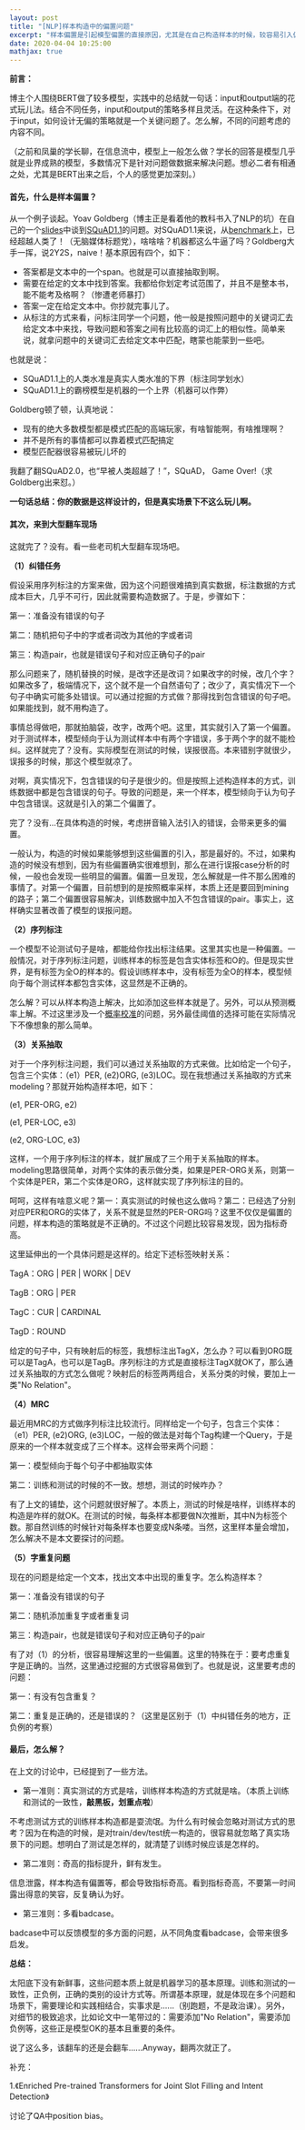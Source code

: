 ```yaml
---
layout: post
title: "[NLP]样本构造中的偏置问题"
excerpt: "样本偏置是引起模型偏置的直接原因，尤其是在自己构造样本的时候，较容易引入偏置。偏置的问题解决容易但是发现难，但是这正是考验对问题理解程度深浅的时刻。"
date: 2020-04-04 10:25:00
mathjax: true
---
```


**前言：**

博主个人围绕BERT做了较多模型，实践中的总结就一句话：input和output端的花式玩儿法。结合不同任务，input和output的策略多样且灵活。在这种条件下，对于input，如何设计无偏的策略就是一个关键问题了。怎么解，不同的问题考虑的内容不同。

（之前和凤巢的学长聊，在信息流中，模型上一般怎么做？学长的回答是模型几乎就是业界成熟的模型，多数情况下是针对问题做数据来解决问题。想必二者有相通之处，尤其是BERT出来之后，个人的感觉更加深刻。）

#### 首先，什么是样本偏置？

从一个例子谈起。Yoav Goldberg（博主正是看着他的教科书入了NLP的坑）在自己的一个[slides](http://u.cs.biu.ac.il/~yogo/on-squad.pdf)中谈到[SQuAD1.1](https://rajpurkar.github.io/SQuAD-explorer/)的问题。对SQuAD1.1来说，从[benchmark](https://rajpurkar.github.io/SQuAD-explorer/)上，已经超越人类了！（无脑媒体标题党），啥啥啥？机器都这么牛逼了吗？Goldberg大手一挥，说2Y2S，naive！基本原因有四个，如下：

+ 答案都是文本中的一个span。也就是可以直接抽取到啊。
+ 需要在给定的文本中找到答案。我都给你划定考试范围了，并且不是整本书，能不能考及格啊？（惨遭老师暴打）
+ 答案一定在给定文本中。你抄就完事儿了。
+ 从标注的方式来看，问标注同学一个问题，他一般是按照问题中的关键词汇去给定文本中来找，导致问题和答案之间有比较高的词汇上的相似性。简单来说，就拿问题中的关键词汇去给定文本中匹配，瞎蒙也能蒙到一些吧。

也就是说：

+ SQuAD1.1上的人类水准是真实人类水准的下界（标注同学划水）
+ SQuAD1.1上的霸榜模型是机器的一个上界（机器可以作弊）

Goldberg顿了顿，认真地说：

+ 现有的绝大多数模型都是模式匹配的高端玩家，有啥智能啊，有啥推理啊？
+ 并不是所有的事情都可以靠着模式匹配搞定
+ 模型匹配器很容易被玩儿坏的

我翻了翻SQuAD2.0，也“早被人类超越了！”，SQuAD， Game Over!（求Goldberg出来怼。）

**一句话总结：你的数据是这样设计的，但是真实场景下不这么玩儿啊。**

#### 其次，来到大型翻车现场

这就完了？没有。看一些老司机大型翻车现场吧。

**（1）纠错任务**

假设采用序列标注的方案来做，因为这个问题很难搞到真实数据，标注数据的方式成本巨大，几乎不可行，因此就需要构造数据了。于是，步骤如下：

第一：准备没有错误的句子

第二：随机把句子中的字或者词改为其他的字或者词

第三：构造pair，也就是错误句子和对应正确句子的pair

那么问题来了，随机替换的时候，是改字还是改词？如果改字的时候，改几个字？如果改多了，极端情况下，这个就不是一个自然语句了；改少了，真实情况下一个句子中确实可能多处错误。可以通过挖掘的方式做？那得找到包含错误的句子吧。如果能找到，就不用构造了。

事情总得做吧，那就拍脑袋，改字，改两个吧。这里，其实就引入了第一个偏置。对于测试样本，模型倾向于认为测试样本中有两个字错误，多于两个字的就不能检纠。这样就完了？没有。实际模型在测试的时候，误报很高。本来错别字就很少，误报多的时候，那这个模型就凉了。

对啊，真实情况下，包含错误的句子是很少的。但是按照上述构造样本的方式，训练数据中都是包含错误的句子。导致的问题是，来一个样本，模型倾向于认为句子中包含错误。这就是引入的第二个偏置了。

完了？没有...在具体构造的时候，考虑拼音输入法引入的错误，会带来更多的偏置。

一般认为，构造的时候如果能够想到这些偏置的引入，那是最好的。不过，如果构造的时候没有想到，因为有些偏置确实很难想到，那么在进行误报case分析的时候，一般也会发现一些明显的偏置。偏置一旦发现，怎么解就是一件不那么困难的事情了。对第一个偏置，目前想到的是按照概率采样，本质上还是要回到mining的路子；第二个偏置很容易解决，训练数据中加入不包含错误的pair。事实上，这样确实显著改善了模型的误报问题。

**（2）序列标注**

一个模型不论测试句子是啥，都能给你找出标注结果。这里其实也是一种偏置。一般情况，对于序列标注问题，训练样本的标签是包含实体标签和O的。但是现实世界，是有标签为全O的样本的。假设训练样本中，没有标签为全O的样本，模型倾向于每个测试样本都包含实体，这显然是不正确的。

怎么解？可以从样本构造上解决，比如添加这些样本就是了。另外，可以从预测概率上解。不过这里涉及一个[概率校准](https://scikit-learn.org/stable/auto_examples/calibration/plot_calibration.html#sphx-glr-auto-examples-calibration-plot-calibration-py)的问题，另外最佳阈值的选择可能在实际情况下不像想象的那么简单。

**（3）关系抽取**

对于一个序列标注问题，我们可以通过关系抽取的方式来做。比如给定一个句子，包含三个实体：（e1）PER, (e2)ORG, (e3)LOC。现在我想通过关系抽取的方式来modeling？那就开始构造样本吧，如下：

(e1, PER-ORG, e2)

(e1, PER-LOC, e3)

(e2, ORG-LOC, e3)

这样，一个用于序列标注的样本，就扩展成了三个用于关系抽取的样本。modeling思路很简单，对两个实体的表示做分类，如果是PER-ORG关系，则第一个实体是PER，第二个实体是ORG，这样就实现了序列标注的目的。

呵呵，这样有啥意义呢？第一：真实测试的时候也这么做吗？第二：已经选了分别对应PER和ORG的实体了，关系不就是显然的PER-ORG吗？这里不仅仅是偏置的问题，样本构造的策略就是不正确的。不过这个问题比较容易发现，因为指标奇高。

这里延伸出的一个具体问题是这样的。给定下述标签映射关系：

TagA：ORG | PER | WORK | DEV

TagB：ORG | PER

TagC：CUR | CARDINAL

TagD：ROUND

给定的句子中，只有映射后的标签，我想标注出TagX，怎么办？可以看到ORG既可以是TagA，也可以是TagB。序列标注的方式是直接标注TagX就OK了，那么通过关系抽取的方式怎么做呢？映射后的标签两两组合，关系分类的时候，要加上一类"No Relation"。

**（4）MRC**

最近用MRC的方式做序列标注比较流行。同样给定一个句子，包含三个实体：（e1）PER, (e2)ORG, (e3)LOC，一般的做法是对每个Tag构建一个Query，于是原来的一个样本就变成了三个样本。这样会带来两个问题：

第一：模型倾向于每个句子中都抽取实体

第二：训练和测试的时候的不一致。想想，测试的时候咋办？

有了上文的铺垫，这个问题就很好解了。本质上，测试的时候是啥样，训练样本的构造是咋样的就OK。在测试的时候，每条样本都要做N次推断，其中N为标签个数。那自然训练的时候针对每条样本也要变成N条喽。当然，这里样本量会增加，怎么解决不是本文要探讨的问题。

**（5）字重复问题**

现在的问题是给定一个文本，找出文本中出现的重复字。怎么构造样本？

第一：准备没有错误的句子

第二：随机添加重复字或者重复词

第三：构造pair，也就是错误句子和对应正确句子的pair

有了对（1）的分析，很容易理解这里的一些偏置。这里的特殊在于：要考虑重复字是正确的。当然，这里通过挖掘的方式很容易做到了。也就是说，这里要考虑的问题：

第一：有没有包含重复？

第二：重复是正确的，还是错误的？（这里是区别于（1）中纠错任务的地方，正负例的考察）

#### 最后，怎么解？

在上文的讨论中，已经提到了一些方法。

+ 第一准则：真实测试的方式是啥，训练样本构造的方式就是啥。（本质上训练和测试的一致性，**敲黑板，划重点啦**）

不考虑测试方式的训练样本构造都是耍流氓。为什么有时候会忽略对测试方式的思考？因为在构造的时候，是对train/dev/test统一构造的，很容易就忽略了真实场景下的问题。想明白了测试是怎样的，就清楚了训练时候应该是怎样的。

+ 第二准则：奇高的指标提升，鲜有发生。

信息泄露，样本构造有偏置等，都会导致指标奇高。看到指标奇高，不要第一时间露出得意的笑容，反复确认为好。

+ 第三准则：多看badcase。

badcase中可以反馈模型的多方面的问题，从不同角度看badcase，会带来很多启发。

**总结：**

太阳底下没有新鲜事，这些问题本质上就是机器学习的基本原理。训练和测试的一致性，正负例，正确的类别的设计方式等。所谓基本原理，就是体现在多个问题和场景下，需要理论和实践相结合，实事求是......（别跑题，不是政治课）。另外，对细节的极致追求，比如论文中一笔带过的：需要添加"No Relation"，需要添加负例等，这些正是模型OK的基本且重要的条件。

说了这么多，该翻车的还是会翻车......Anyway，翻两次就正了。

补充：

1.《Enriched Pre-trained Transformers for Joint Slot Filling and Intent Detection》

讨论了QA中position bias。